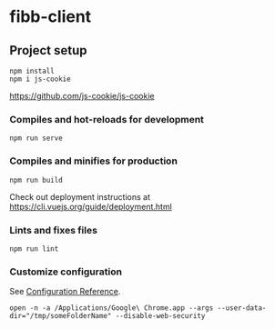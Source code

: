 # fibb-client

## Project setup
```
npm install
npm i js-cookie
```
https://github.com/js-cookie/js-cookie

### Compiles and hot-reloads for development
```
npm run serve
```


### Compiles and minifies for production
```
npm run build
```
Check out deployment instructions at https://cli.vuejs.org/guide/deployment.html

### Lints and fixes files
```
npm run lint
```

### Customize configuration
See [Configuration Reference](https://cli.vuejs.org/config/).

```
open -n -a /Applications/Google\ Chrome.app --args --user-data-dir="/tmp/someFolderName" --disable-web-security
```
